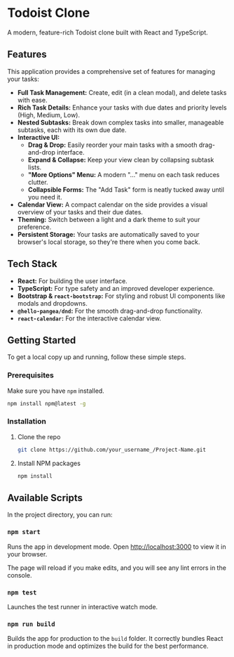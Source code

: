 # Todoist Clone

A modern, feature-rich Todoist clone built with React and TypeScript.

<!-- You can add a screenshot of the application here -->
<!-- ![App Screenshot](link-to-your-screenshot.png) -->

## Features

This application provides a comprehensive set of features for managing your tasks:

- **Full Task Management:** Create, edit (in a clean modal), and delete tasks with ease.
- **Rich Task Details:** Enhance your tasks with due dates and priority levels (High, Medium, Low).
- **Nested Subtasks:** Break down complex tasks into smaller, manageable subtasks, each with its own due date.
- **Interactive UI:**
  - **Drag & Drop:** Easily reorder your main tasks with a smooth drag-and-drop interface.
  - **Expand & Collapse:** Keep your view clean by collapsing subtask lists.
  - **"More Options" Menu:** A modern "..." menu on each task reduces clutter.
  - **Collapsible Forms:** The "Add Task" form is neatly tucked away until you need it.
- **Calendar View:** A compact calendar on the side provides a visual overview of your tasks and their due dates.
- **Theming:** Switch between a light and a dark theme to suit your preference.
- **Persistent Storage:** Your tasks are automatically saved to your browser's local storage, so they're there when you come back.

## Tech Stack

- **React:** For building the user interface.
- **TypeScript:** For type safety and an improved developer experience.
- **Bootstrap & `react-bootstrap`:** For styling and robust UI components like modals and dropdowns.
- **`@hello-pangea/dnd`:** For the smooth drag-and-drop functionality.
- **`react-calendar`:** For the interactive calendar view.

## Getting Started

To get a local copy up and running, follow these simple steps.

### Prerequisites

Make sure you have `npm` installed.
```sh
npm install npm@latest -g
```

### Installation

1. Clone the repo
   ```sh
   git clone https://github.com/your_username_/Project-Name.git
   ```
2. Install NPM packages
   ```sh
   npm install
   ```

## Available Scripts

In the project directory, you can run:

### `npm start`

Runs the app in development mode.
Open [http://localhost:3000](http://localhost:3000) to view it in your browser.

The page will reload if you make edits, and you will see any lint errors in the console.

### `npm test`

Launches the test runner in interactive watch mode.

### `npm run build`

Builds the app for production to the `build` folder. It correctly bundles React in production mode and optimizes the build for the best performance.
